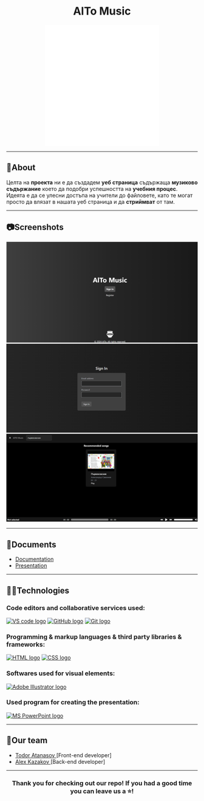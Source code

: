 <h1 align="center">AlTo Music</h1>
<p align = "center">
<img src = "./src/assets/logo-white.png" alt = "logo" align = "center" width = 300px">
</p>
<hr>
<h2>📰About</h2>
<p>
Целта на <b>проекта</b> ни е да създадем <b>уеб страница</b> съдържаща <b>музиково съдържание</b> което да подобри успешността на <b>учебния процес</b>. Идеята е да се улесни достъпа на учители до файловете, като те могат просто да влязат в нашата уеб страница и да <b>стриймват</b> от там.
</p>

<hr>
<h2>📷Screenshots</h2>
<p align = "center">
<img src = "./src/assets/screen-shot-landingpage.png" alt = "Screen shot 1"></img>
<img src = "./src/assets/sign-In.png" alt = "Screen shot 2"></img>
<img src = "./src/assets/main-page.png" alt = "Screen shot 1"></img>
</p>
<hr>
<h2>📃Documents</h2>
<p align= "left">
<ul>
<li><a href = "https://codingburgas-my.sharepoint.com/:w:/r/personal/tyatanasov21_codingburgas_bg/Documents/%D0%B4%D0%BE%D0%BA%D1%83%D0%BC%D0%B5%D0%BD%D1%82%D0%B0%D1%86%D0%B8%D1%8F%E2%80%93%D0%9D%D0%9E%D0%98%D0%A2.docx?d=w406be594a43349508ae80868a8f9c7d3&csf=1&web=1&e=QIgaTb">Documentation</a></li>
<li>
<a href = "https://codingburgas-my.sharepoint.com/:p:/r/personal/tyatanasov21_codingburgas_bg/Documents/%D0%BF%D1%80%D0%B5%D0%B7%D0%B5%D0%BD%D1%82%D0%B0%D1%86%D0%B8%D1%8F-%D0%9D%D0%9E%D0%98%D0%A2.pptx?d=we5237ca702ab4132b7c730e99878b117&csf=1&web=1&e=Z1V9f2">Presentation<a></li>
</ul>
</p>

<hr>
<h2>🧑‍💻Technologies</h2>
<h3> Code editors and collaborative services used:</h3>
<p align = "left">
    <a href="https://code.visualstudio.com/"><img src="https://upload.wikimedia.org/wikipedia/commons/thumb/9/9a/Visual_Studio_Code_1.35_icon.svg/2048px-Visual_Studio_Code_1.35_icon.svg.png" alt="VS code logo" width=48px /></a>
    <a href="https://github.com/"><img src="https://joshuapenalba.files.wordpress.com/2014/12/github-icon.png" alt="GitHub logo" width = "55"/></a>
    <a href = "https://git-scm.com/"><img src = "https://git-scm.com/images/logos/downloads/Git-Icon-1788C.png" alt = "Git logo" width = 48px></a>
    </p>
<h3>Programming & markup languages & third party libraries & frameworks:</h3>
<p align = "left">
    <a href="https://html.com/"><img src="https://upload.wikimedia.org/wikipedia/commons/thumb/6/61/HTML5_logo_and_wordmark.svg/1024px-HTML5_logo_and_wordmark.svg.png" alt="HTML logo" width="58px"/></a>
    <a href="https://en.wikipedia.org/wiki/CSS"><img src="https://upload.wikimedia.org/wikipedia/commons/d/d5/CSS3_logo_and_wordmark.svg" alt="CSS logo" width="41px"/></a>
</p>
<h3>Softwares used for visual elements:</h3>
    <a href = "https://www.adobe.com/products/illustrator.html"><img src = "https://upload.wikimedia.org/wikipedia/commons/thumb/f/fb/Adobe_Illustrator_CC_icon.svg/1200px-Adobe_Illustrator_CC_icon.svg.png" alt = "Adobe Illustrator logo" width = 50px /></a>
<h3>Used program for creating the presentation:</h3>
<p align="left">
   <a href="https://www.microsoft.com/en-ww/microsoft-365/powerpoint"><img src="https://img.icons8.com/color/344/ms-powerpoint.png" alt="MS PowerPoint logo" width=48px /></a>
</p>
<hr>
<h2 align = "left">🧒Our team</h2>
<ul>
<li><a href = "https://github.com/TYAtanasov21"> Todor Atanasov </a>[Front-end developer] <br></li>
<li><a href = "https://github.com/AZKazakov21"> Alex Kazakov </a> [Back-end developer]<br></li>
</ul>
<hr>
<h3 align = "center">Thank you for checking out our repo! If you had a good time you can leave us a ⭐!</h3>